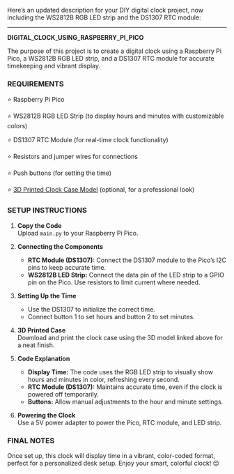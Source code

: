Here’s an updated description for your DIY digital clock project, now including the WS2812B RGB LED strip and the DS1307 RTC module:

---

**DIGITAL_CLOCK_USING_RASPBERRY_PI_PICO**

The purpose of this project is to create a digital clock using a Raspberry Pi Pico, a WS2812B RGB LED strip, and a DS1307 RTC module for accurate timekeeping and vibrant display.

### REQUIREMENTS
⭐ Raspberry Pi Pico

⭐ WS2812B RGB LED Strip (to display hours and minutes with customizable colors)

⭐ DS1307 RTC Module (for real-time clock functionality)

⭐ Resistors and jumper wires for connections

⭐ Push buttons (for setting the time)

⭐ [3D Printed Clock Case Model](https://www.printables.com/model/251072-7-segment-esp8266-wall-clock/files) (optional, for a professional look)

### SETUP INSTRUCTIONS

1. **Copy the Code**  
   Upload `main.py` to your Raspberry Pi Pico.

2. **Connecting the Components**  
   - **RTC Module (DS1307):** Connect the DS1307 module to the Pico’s I2C pins to keep accurate time.
   - **WS2812B LED Strip:** Connect the data pin of the LED strip to a GPIO pin on the Pico. Use resistors to limit current where needed.

3. **Setting Up the Time**  
   - Use the DS1307 to initialize the correct time.  
   - Connect button 1 to set hours and button 2 to set minutes.

4. **3D Printed Case**  
   Download and print the clock case using the 3D model linked above for a neat finish.

5. **Code Explanation**  
   - **Display Time:** The code uses the RGB LED strip to visually show hours and minutes in color, refreshing every second.
   - **RTC Module (DS1307):** Maintains accurate time, even if the clock is powered off temporarily.
   - **Buttons:** Allow manual adjustments to the hour and minute settings.

6. **Powering the Clock**  
   Use a 5V power adapter to power the Pico, RTC module, and LED strip.

### FINAL NOTES

Once set up, this clock will display time in a vibrant, color-coded format, perfect for a personalized desk setup. Enjoy your smart, colorful clock! 😌
